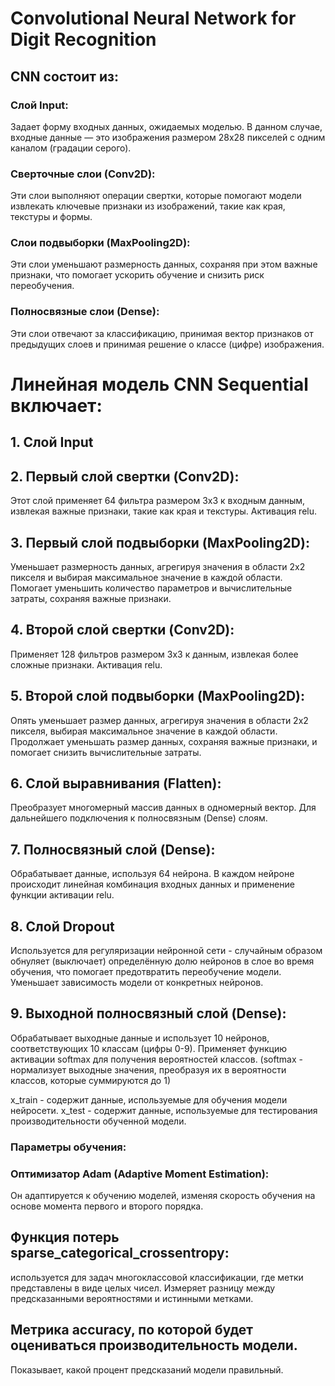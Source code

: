 # Convolutional Neural Network for Digit Recognition 

## CNN состоит из:
### Слой Input: 
Задает форму входных данных, ожидаемых моделью. 
В данном случае, входные данные — это изображения размером 28x28 пикселей с одним каналом (градации серого).
### Сверточные слои (Conv2D): 
Эти слои выполняют операции свертки, которые помогают модели извлекать ключевые признаки из изображений, 
такие как края, текстуры и формы.
### Слои подвыборки (MaxPooling2D): 
Эти слои уменьшают размерность данных, сохраняя при этом важные признаки, 
что помогает ускорить обучение и снизить риск переобучения.
### Полносвязные слои (Dense): 
Эти слои отвечают за классификацию, принимая вектор признаков от предыдущих слоев 
и принимая решение о классе (цифре) изображения.

# Линейная модель CNN Sequential включает:
## 1. Слой Input
## 2. Первый слой свертки (Conv2D):
Этот слой применяет 64 фильтра размером 3x3 к входным данным, извлекая важные признаки, такие как края и текстуры.
Активация relu.
## 3. Первый слой подвыборки (MaxPooling2D):
Уменьшает размерность данных, агрегируя значения в области 2x2 пикселя и выбирая максимальное значение в каждой области.
Помогает уменьшить количество параметров и вычислительные затраты, сохраняя важные признаки.
## 4. Второй слой свертки (Conv2D):
Применяет 128 фильтров размером 3x3 к данным, извлекая более сложные признаки.
Активация relu.
## 5. Второй слой подвыборки (MaxPooling2D):
Опять уменьшает размер данных, агрегируя значения в области 2x2 пикселя, выбирая максимальное значение в каждой области.
Продолжает уменьшать размер данных, сохраняя важные признаки, и помогает снизить вычислительные затраты.
## 6. Слой выравнивания (Flatten):
Преобразует многомерный массив данных в одномерный вектор. Для дальнейшего подключения к полносвязным (Dense) слоям.
## 7. Полносвязный слой (Dense):
Обрабатывает данные, используя 64 нейрона. 
В каждом нейроне происходит линейная комбинация входных данных и применение функции активации relu.
## 8. Слой Dropout
Используется для регуляризации нейронной сети - случайным образом обнуляет (выключает) определённую долю нейронов в слое 
во время обучения, что помогает предотвратить переобучение модели. 
Уменьшает зависимость модели от конкретных нейронов.
## 9. Выходной полносвязный слой (Dense):
Обрабатывает выходные данные и использует 10 нейронов, соответствующих 10 классам (цифры 0-9). 
Применяет функцию активации softmax для получения вероятностей классов.
(softmax - нормализует выходные значения, преобразуя их в вероятности классов, которые суммируются до 1)


x_train - cодержит данные, используемые для обучения модели нейросети. 
x_test - cодержит данные, используемые для тестирования производительности обученной модели. 

### Параметры обучения: 

### Оптимизатор Adam (Adaptive Moment Estimation): 
Он адаптируется к обучению моделей, изменяя скорость обучения на основе момента первого и второго порядка. 

## Функция потерь sparse_categorical_crossentropy:
используется для задач многоклассовой классификации, где метки представлены в виде целых чисел. 
Измеряет разницу между предсказанными вероятностями и истинными метками. 

## Метрика accuracy, по которой будет оцениваться производительность модели. 
Показывает, какой процент предсказаний модели правильный. 
